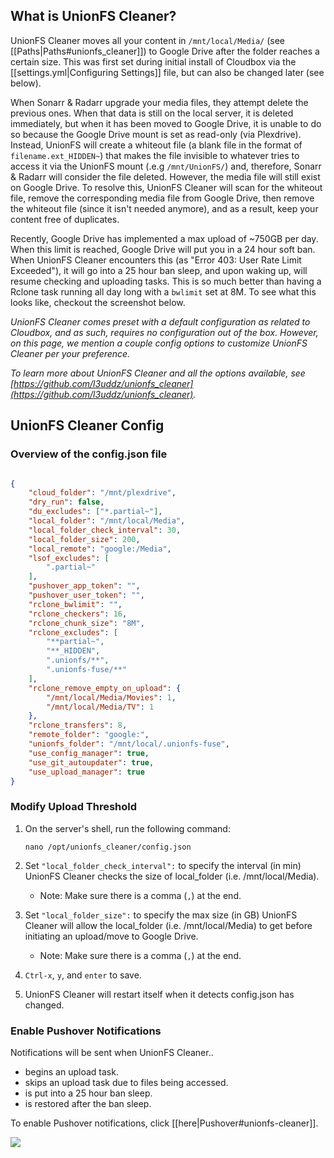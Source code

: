 ## What is UnionFS Cleaner?

UnionFS Cleaner moves all your content in `/mnt/local/Media/` (see [[Paths|Paths#unionfs_cleaner]]) to Google Drive after the folder reaches a certain size. This was first set during initial install of Cloudbox via the [[settings.yml|Configuring Settings]] file, but can also be changed later (see below). 

When Sonarr & Radarr upgrade your media files, they attempt delete the previous ones. When that data is still on the local server, it is deleted immediately, but when it has been moved to Google Drive, it is unable to do so because the Google Drive mount is set as read-only (via Plexdrive). Instead, UnionFS will create a whiteout file (a blank file in the format of `filename.ext_HIDDEN~`) that makes the file invisible to whatever tries to access it via the UnionFS mount (.e.g `/mnt/UnionFS/`) and, therefore, Sonarr & Radarr will consider the file deleted. However, the media file will still exist on Google Drive. To resolve this, UnionFS Cleaner will scan for the whiteout file, remove the corresponding media file from Google Drive, then remove the whiteout file (since it isn't needed anymore), and as a result, keep your content free of duplicates. 

Recently, Google Drive has implemented a max upload of ~750GB per day. When this limit is reached, Google Drive will put you in a 24 hour soft ban. When UnionFS Cleaner encounters this (as "Error 403: User Rate Limit Exceeded"), it will go into a 25 hour ban sleep, and upon waking up, will resume checking and uploading tasks. This is so much better than having a Rclone task running all day long with a `bwlimit` set at 8M. To see what this looks like, checkout the screenshot below.


_UnionFS Cleaner comes preset with a default configuration as related to Cloudbox, and as such, requires no configuration out of the box. However, on this page, we mention a couple config options to customize UnionFS Cleaner per your preference._

_To learn more about UnionFS Cleaner and all the options available, see [https://github.com/l3uddz/unionfs_cleaner](https://github.com/l3uddz/unionfs_cleaner)._



## UnionFS Cleaner Config




### Overview of the config.json file

```json

{
    "cloud_folder": "/mnt/plexdrive",
    "dry_run": false,
    "du_excludes": ["*.partial~"],
    "local_folder": "/mnt/local/Media",
    "local_folder_check_interval": 30,
    "local_folder_size": 200,
    "local_remote": "google:/Media",
    "lsof_excludes": [
        ".partial~"
    ],
    "pushover_app_token": "",
    "pushover_user_token": "",
    "rclone_bwlimit": "",
    "rclone_checkers": 16,
    "rclone_chunk_size": "8M",
    "rclone_excludes": [
        "**partial~",
        "**_HIDDEN",
        ".unionfs/**",
        ".unionfs-fuse/**"
    ],
    "rclone_remove_empty_on_upload": {
        "/mnt/local/Media/Movies": 1,
        "/mnt/local/Media/TV": 1
    },
    "rclone_transfers": 8,
    "remote_folder": "google:",
    "unionfs_folder": "/mnt/local/.unionfs-fuse",
    "use_config_manager": true,
    "use_git_autoupdater": true,
    "use_upload_manager": true
}
```




### Modify Upload Threshold


1. On the server's shell, run the following command:

    ```
    nano /opt/unionfs_cleaner/config.json
    ```

1. Set `"local_folder_check_interval":` to specify the interval (in min) UnionFS Cleaner checks the size of local_folder (i.e. /mnt/local/Media).

   - Note: Make sure there is a comma (`,`) at the end.

1. Set `"local_folder_size":` to specify the max size (in GB) UnionFS Cleaner will allow the local_folder (i.e. /mnt/local/Media) to get before initiating an upload/move to Google Drive. 

   - Note: Make sure there is a comma (`,`) at the end.

1. `Ctrl-x`, `y`, and `enter` to save.

1. UnionFS Cleaner will restart itself when it detects config.json has changed.


### Enable Pushover Notifications


Notifications will be sent when UnionFS Cleaner..
- begins an upload task.
- skips an upload task due to files being accessed.
- is put into a 25 hour ban sleep.
- is restored after the ban sleep.

To enable Pushover notifications, click [[here|Pushover#unionfs-cleaner]].


<img src="https://i.imgur.com/hiriDUc.png">


